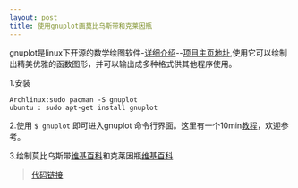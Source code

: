 ```yaml
---
layout: post
title: 使用gnuplot画莫比乌斯带和克莱因瓶 
---
```


gnuplot是linux下开源的数学绘图软件-[详细介绍](http://zh.wikipedia.org/wiki/Gnuplot)--[项目主页地址](http://gnuplot.sourceforge.net/),使用它可以绘制出精美优雅的函数图形，并可以输出成多种格式供其他程序使用。

1.安装

    Archlinux:sudo pacman -S gnuplot
    ubuntu : sudo apt-get install gnuplot

2.使用
`$ gnuplot` 
即可进入gnuplot 命令行界面。这里有一个10min[教程](http://people.ofset.org/~ckhung/b/ma/3dsurf.php)，欢迎参考。

3.绘制莫比乌斯带[维基百科](http://zh.wikipedia.org/wiki/%E8%8E%AB%E6%AF%94%E4%B9%8C%E6%96%AF%E5%B8%A6)和克莱因瓶[维基百科](http://zh.wikipedia.org/wiki/%E5%85%8B%E8%8E%B1%E5%9B%A0%E7%93%B6)
> [代码链接](http://roman.mainer.de/math/gnuplot/playground/)
